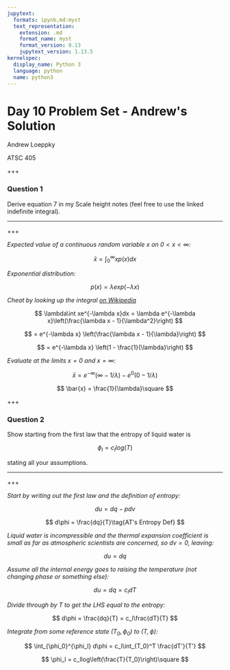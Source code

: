 ```yaml
---
jupytext:
  formats: ipynb,md:myst
  text_representation:
    extension: .md
    format_name: myst
    format_version: 0.13
    jupytext_version: 1.13.5
kernelspec:
  display_name: Python 3
  language: python
  name: python3
---
```


# Day 10 Problem Set - Andrew's Solution

Andrew Loeppky

ATSC 405

+++

### Question 1 

Derive equation 7 in my Scale height notes (feel free to use the linked indefinite integral).

---

+++

*Expected value of a continuous random variable $x$ on $0 < x < \infty$:*

$$
\bar{x} = \int_0^\infty xp(x)dx
$$

*Exponential distribution:*

$$
p(x) = \lambda exp(-\lambda x)
$$

*Cheat by looking up the integral [on Wikipedia](https://en.wikipedia.org/wiki/List_of_integrals_of_exponential_functions)*

$$
\lambda\int xe^{-\lambda x}dx = \lambda e^{-\lambda x}\left(\frac{\lambda x - 1}{\lambda^2}\right)
$$

$$
= e^{-\lambda x} \left(\frac{\lambda x - 1}{\lambda}\right)
$$

$$
= e^{-\lambda x} \left(1 - \frac{1}{\lambda}\right)
$$

*Evaluate at the limits $x = 0$ and $x=\infty$:*

$$
\bar{x} = e^{-\infty}(\infty - 1/\lambda) - e^0(0 - 1/\lambda)
$$

$$
\bar{x} = \frac{1}{\lambda}\square
$$

+++

### Question 2

Show starting from the first law that the entropy of liquid water is

$$
\phi_l = c_llog(T)
$$

stating all your assumptions.

---

+++

*Start by writing out the first law and the definition of entropy:*

$$
du = dq - pdv\tag{First Law}
$$

$$
d\phi = \frac{dq}{T}\tag{AT's Entropy Def}
$$

*Liquid water is incompressible and the thermal expansion coefficient is small as far as atmospheric scientists are concerned, so $dv=0$, leaving:*

$$
du = dq
$$

*Assume all the internal energy goes to raising the temperature (not changing phase or something else):*

$$
du = dq = c_ldT
$$

*Divide through by $T$ to get the LHS equal to the entropy:*

$$
d\phi = \frac{dq}{T} = c_l\frac{dT}{T}
$$

*Integrate from some reference state $(T_0,\phi_0)$ to $(T,\phi)$:*

$$
\int_{\phi_0}^{\phi_l} d\phi = c_l\int_{T_0}^T \frac{dT'}{T'}
$$

$$
\phi_l = c_llog\left(\frac{T}{T_0}\right)\square
$$
